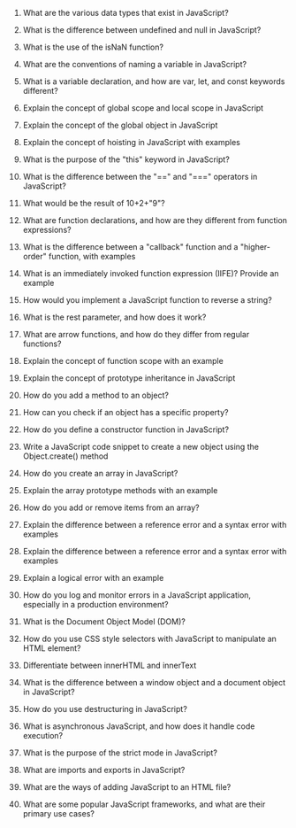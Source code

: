 1. What are the various data types that exist in JavaScript?

2. What is the difference between undefined and null in JavaScript?

3. What is the use of the isNaN function?

4. What are the conventions of naming a variable in JavaScript?

5. What is a variable declaration, and how are var, let, and const keywords different?

6. Explain the concept of global scope and local scope in JavaScript

7. Explain the concept of the global object in JavaScript

8. Explain the concept of hoisting in JavaScript with examples

9. What is the purpose of the "this" keyword in JavaScript?

10. What is the difference between the "==" and "===" operators in JavaScript?

11. What would be the result of 10+2+"9"?

12. What are function declarations, and how are they different from function expressions?

13. What is the difference between a "callback" function and a "higher-order" function, with examples

14. What is an immediately invoked function expression (IIFE)? Provide an example

15. How would you implement a JavaScript function to reverse a string?

16. What is the rest parameter, and how does it work?

17. What are arrow functions, and how do they differ from regular functions?

18. Explain the concept of function scope with an example

19. Explain the concept of prototype inheritance in JavaScript

20. How do you add a method to an object?

21. How can you check if an object has a specific property?

22. How do you define a constructor function in JavaScript?

23. Write a JavaScript code snippet to create a new object using the Object.create() method

24. How do you create an array in JavaScript?

25. Explain the array prototype methods with an example

26. How do you add or remove items from an array?

27. Explain the difference between a reference error and a syntax error with examples

28. Explain the difference between a reference error and a syntax error with examples

29. Explain a logical error with an example

30. How do you log and monitor errors in a JavaScript application, especially in a production environment?

31. What is the Document Object Model (DOM)?

32. How do you use CSS style selectors with JavaScript to manipulate an HTML element?

33. Differentiate between innerHTML and innerText

34. What is the difference between a window object and a document object in JavaScript?

35. How do you use destructuring in JavaScript?

36. What is asynchronous JavaScript, and how does it handle code execution?

37. What is the purpose of the strict mode in JavaScript?

38. What are imports and exports in JavaScript?

39. What are the ways of adding JavaScript to an HTML file?

40. What are some popular JavaScript frameworks, and what are their primary use cases?
